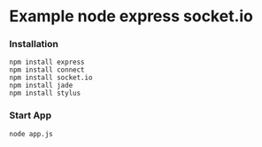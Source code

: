 # Example node express socket.io

### Installation

```
npm install express
npm install connect
npm install socket.io
npm install jade
npm install stylus
```

### Start App

```
node app.js
```
